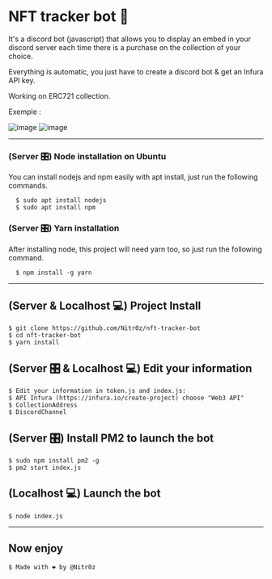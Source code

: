 # NFT tracker bot 🦾

It's a discord bot (javascript) that allows you to display an embed in your discord server each time there is a purchase on the collection of your choice. 

Everything is automatic, you just have to create a discord bot &amp; get an Infura API key.

Working on ERC721 collection.

Exemple : 


 ![image](https://media.discordapp.net/attachments/854840063988203570/1023270706089308170/sale1.png)
 ![image](https://media.discordapp.net/attachments/854840063988203570/1023312319536697465/sale3.png)
 
 ---

### (Server 🎛️) Node installation on Ubuntu 

  You can install nodejs and npm easily with apt install, just run the following commands.

      $ sudo apt install nodejs
      $ sudo apt install npm


### (Server 🎛️) Yarn installation
  After installing node, this project will need yarn too, so just run the following command.

      $ npm install -g yarn

---

## (Server & Localhost 💻) Project Install

    $ git clone https://github.com/Nitr0z/nft-tracker-bot
    $ cd nft-tracker-bot
    $ yarn install
    
    
## (Server 🎛️ & Localhost 💻) Edit your information

    $ Edit your information in token.js and index.js:
    $ API Infura (https://infura.io/create-project) choose "Web3 API"
    $ CollectionAddress
    $ DiscordChannel


## (Server 🎛️) Install PM2 to launch the bot 

    $ sudo npm install pm2 -g
    $ pm2 start index.js
    
    
## (Localhost 💻) Launch the bot 

    $ node index.js


---
 
 ## Now enjoy
 
    $ Made with ❤️ by @Nitr0z
 

 
 
